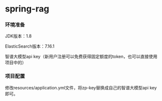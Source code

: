 # spring-rag
### 环境准备
JDK版本：1.8

ElasticSearch版本：7.16.1

智谱大模型api key（新用户注册可以免费获得固定额度的token，也可以直接使用项目中的）

### 项目配置
修改resources/application.yml文件，将zp-key替换成自己的智谱大模型api key即可。


